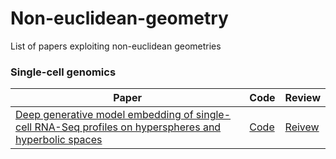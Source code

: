 # Non-euclidean-geometry
List of papers exploiting non-euclidean geometries

### Single-cell genomics
|Paper|Code|Review|
|---|---|---|
|[Deep generative model embedding of single-cell RNA-Seq profiles on hyperspheres and hyperbolic spaces](https://www.nature.com/articles/s41467-021-22851-4) | [Code](https://github.com/klarman-cell-observatory/scPhere/tree/master/scphere)|[Reivew](https://velog.io/@hahajjjun/Hyperbolic-representations)|
